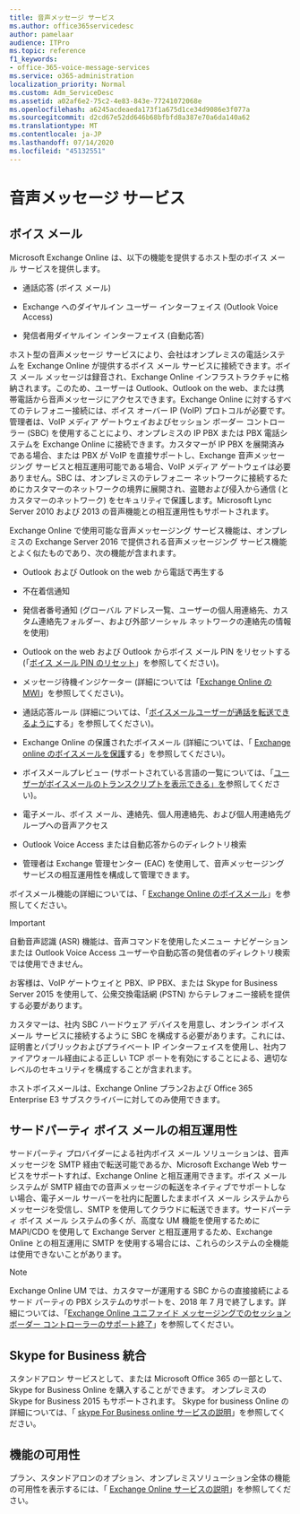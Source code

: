 ```yaml
---
title: 音声メッセージ サービス
ms.author: office365servicedesc
author: pamelaar
audience: ITPro
ms.topic: reference
f1_keywords:
- office-365-voice-message-services
ms.service: o365-administration
localization_priority: Normal
ms.custom: Adm_ServiceDesc
ms.assetid: a02af6e2-75c2-4e83-843e-77241072068e
ms.openlocfilehash: a6245acdeaeda173f1a675d1ce34d9086e3f077a
ms.sourcegitcommit: d2cd67e52dd646b68bfbfd8a387e70a6da140a62
ms.translationtype: MT
ms.contentlocale: ja-JP
ms.lasthandoff: 07/14/2020
ms.locfileid: "45132551"
---
```

# <a name="voice-message-services"></a>音声メッセージ サービス

## <a name="voice-mail"></a>ボイス メール

Microsoft Exchange Online は、以下の機能を提供するホスト型のボイス メール サービスを提供します。
  
- 通話応答 (ボイス メール)
    
- Exchange へのダイヤルイン ユーザー インターフェイス (Outlook Voice Access)
    
- 発信者用ダイヤルイン インターフェイス (自動応答)
    
ホスト型の音声メッセージ サービスにより、会社はオンプレミスの電話システムを Exchange Online が提供するボイス メール サービスに接続できます。ボイス メール メッセージは録音され、Exchange Online インフラストラクチャに格納されます。このため、ユーザーは Outlook、Outlook on the web、または携帯電話から音声メッセージにアクセスできます。Exchange Online に対するすべてのテレフォニー接続には、ボイス オーバー IP (VoIP) プロトコルが必要です。管理者は、VoIP メディア ゲートウェイおよびセッション ボーダー コントローラー (SBC) を使用することにより、オンプレミスの IP PBX または PBX 電話システムを Exchange Online に接続できます。カスタマーが IP PBX を展開済みである場合、または PBX が VoIP を直接サポートし、Exchange 音声メッセージング サービスと相互運用可能である場合、VoIP メディア ゲートウェイは必要ありません。SBC は、オンプレミスのテレフォニー ネットワークに接続するためにカスタマーのネットワークの境界に展開され、盗聴および侵入から通信 (とカスタマーのネットワーク) をセキュリティで保護します。Microsoft Lync Server 2010 および 2013 の音声機能との相互運用性もサポートされます。
  
Exchange Online で使用可能な音声メッセージング サービス機能は、オンプレミスの Exchange Server 2016 で提供される音声メッセージング サービス機能とよく似たものであり、次の機能が含まれます。
  
- Outlook および Outlook on the web から電話で再生する
    
- 不在着信通知
    
- 発信者番号通知 (グローバル アドレス一覧、ユーザーの個人用連絡先、カスタム連絡先フォルダー、および外部ソーシャル ネットワークの連絡先の情報を使用)
    
- Outlook on the web および Outlook からボイス メール PIN をリセットする (「[ボイス メール PIN のリセット](https://go.microsoft.com/fwlink/p/?LinkId=286328)」を参照してください)。
    
- メッセージ待機インジケーター (詳細については「[Exchange Online の MWI](https://go.microsoft.com/fwlink/p/?LinkId=271794)」を参照してください)。 
    
- 通話応答ルール (詳細については、「[ボイスメールユーザーが通話を転送できるように](https://go.microsoft.com/fwlink/p/?LinkId=271795)する」を参照してください)。
    
- Exchange Online の保護されたボイスメール (詳細については、「 [Exchange online のボイスメールを保護](https://go.microsoft.com/fwlink/p/?LinkId=271796)する」を参照してください)。
    
- ボイスメールプレビュー (サポートされている言語の一覧については、「[ユーザーがボイスメールのトランスクリプトを表示できる」を](https://go.microsoft.com/fwlink/p/?LinkId=271797)参照してください)。
    
- 電子メール、ボイス メール、連絡先、個人用連絡先、および個人用連絡先グループへの音声アクセス
    
- Outlook Voice Access または自動応答からのディレクトリ検索
    
- 管理者は Exchange 管理センター (EAC) を使用して、音声メッセージング サービスの相互運用性を構成して管理できます。
    
ボイスメール機能の詳細については、「 [Exchange Online のボイスメール](https://go.microsoft.com/fwlink/p/?LinkId=271798)」を参照してください。
  
> [!IMPORTANT]
> 自動音声認識 (ASR) 機能は、音声コマンドを使用したメニュー ナビゲーションまたは Outlook Voice Access ユーザーや自動応答の発信者のディレクトリ検索では使用できません。 
>
> お客様は、VoIP ゲートウェイと PBX、IP PBX、または Skype for Business Server 2015 を使用して、公衆交換電話網 (PSTN) からテレフォニー接続を提供する必要があります。 
>
> カスタマーは、社内 SBC ハードウェア デバイスを用意し、オンライン ボイス メール サービスに接続するように SBC を構成する必要があります。これには、証明書とパブリックおよびプライベート IP インターフェイスを使用し、社内ファイアウォール経由による正しい TCP ポートを有効にすることによる、適切なレベルのセキュリティを構成することが含まれます。 
>
> ホストボイスメールは、Exchange Online プラン2および Office 365 Enterprise E3 サブスクライバーに対してのみ使用できます。 
  
## <a name="third-party-voice-mail-interoperability"></a>サードパーティ ボイス メールの相互運用性

サードパーティ プロバイダーによる社内ボイス メール ソリューションは、音声メッセージを SMTP 経由で転送可能であるか、Microsoft Exchange Web サービスをサポートすれば、Exchange Online と相互運用できます。ボイス メール システムが SMTP 経由での音声メッセージの転送をネイティブでサポートしない場合、電子メール サーバーを社内に配置したままボイス メール システムからメッセージを受信し、SMTP を使用してクラウドに転送できます。サードパーティ ボイス メール システムの多くが、高度な UM 機能を使用するために MAPI/CDO を使用して Exchange Server と相互運用するため、Exchange Online との相互運用に SMTP を使用する場合には、これらのシステムの全機能は使用できないことがあります。
  
> [!NOTE]
> Exchange Online UM では、カスタマーが運用する SBC からの直接接続によるサード パーティの PBX システムのサポートを、2018 年 7 月で終了します。詳細については、「[Exchange Online ユニファイド メッセージングでのセッション ボーダー コントローラーのサポート終了](https://techcommunity.microsoft.com/t5/Exchange-Team-Blog/Discontinuation-of-support-for-Session-Border-Controllers-in/ba-p/607117)」を参照してください。 
  
## <a name="skype-for-business-integration"></a>Skype for Business 統合

スタンドアロン サービスとして、または Microsoft Office 365 の一部として、Skype for Business Online を購入することができます。 オンプレミスの Skype for Business 2015 もサポートされます。 Skype for business Online の詳細については、「 [skype For Business online サービスの説明](../skype-for-business-online-service-description/skype-for-business-online-service-description.md)」を参照してください。
  
## <a name="feature-availability"></a>機能の可用性

プラン、スタンドアロンのオプション、オンプレミスソリューション全体の機能の可用性を表示するには、「 [Exchange Online サービスの説明](exchange-online-service-description.md)」を参照してください。
  

